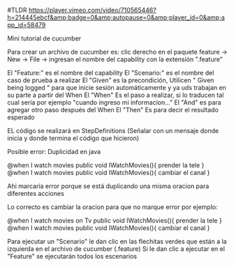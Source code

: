 #TLDR
https://player.vimeo.com/video/710565446?h=214445ebcf&amp;badge=0&amp;autopause=0&amp;player_id=0&amp;app_id=58479

Mini tutorial de cucumber

Para crear un archivo de cucumber es:
clic derecho en el paquete feature -> New -> File -> ingresan el nombre del capability con la extensión ".feature"

El "Feature:" es el nombre del capability
El "Scenario:" es el nombre del caso de prueba a realizar
El "Given" es la precondición, Utilicen " Given being logged " para que inicie sesión automáticamente y ya uds trabajan en su parte a partir del When
El "When" Es el paso a realizar, si lo traducen tal cual sería por ejemplo "cuando ingreso mi informacion..."
El "And" es para agregar otro paso después del When
El "Then" Es para decir el resultado esperado

EL código se realizará en StepDefinitions (Señalar con un mensaje donde inicia y donde termina el código que hicieron)


Posible error: Duplicidad en java

@when I watch movies
public void IWatchMovies(){
    prender la tele
}
@when I watch movies
public void IWatchMovies(){
    cambiar el canal
}

Ahi marcaría error porque se está duplicando una misma oracion para diferentes acciones

Lo correcto es cambiar la oracion para que no marque error por ejemplo:

@when I watch movies on Tv
public void IWatchMovies(){
    prender la tele
}
@when I watch movies
public void IWatchMovies(){
    cambiar el canal
}

Para ejecutar un "Scenario" le dan clic en las flechitas verdes que están a la izquierda en el archivo de cucumber (.feature)
Si le dan clic a ejecutar en el "Feature" se ejecutarán todos los escenarios